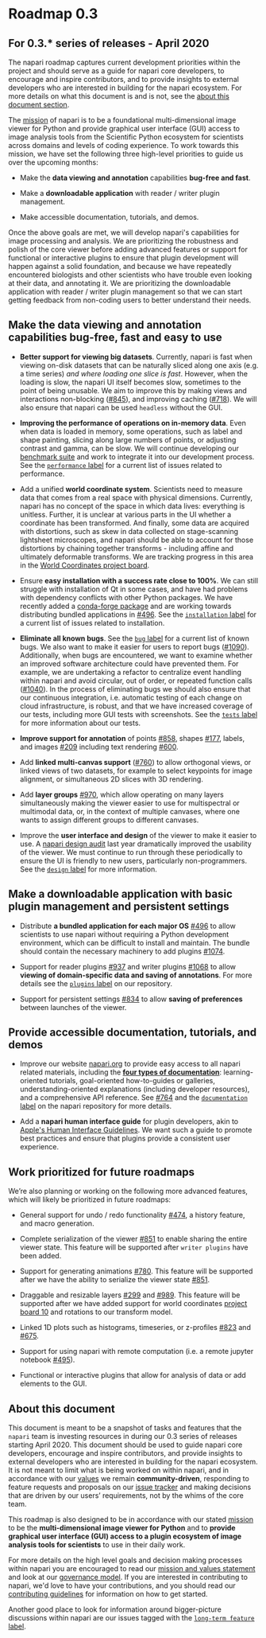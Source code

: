 # Roadmap 0.3

## For 0.3.* series of releases - April 2020

The napari roadmap captures current development priorities within the project and should serve as a guide for napari core developers, to encourage and inspire contributors, and to provide insights to external developers who are interested in building for the napari ecosystem. For more details on what this document is and is not, see the [about this document section](#about-this-document).

The [mission](our-mission) of napari is to be a foundational multi-dimensional image viewer for Python and provide graphical user interface (GUI) access to image analysis tools from the Scientific Python ecosystem for scientists across domains and levels of coding experience. To work towards this mission, we have set the following three high-level priorities to guide us over the upcoming months:

- Make the **data viewing and annotation** capabilities **bug-free and fast**.

- Make a **downloadable application** with reader / writer plugin management.

- Make accessible documentation, tutorials, and demos.

Once the above goals are met, we will develop napari's capabilities for image processing and analysis. We are prioritizing the robustness and polish of the core viewer before adding advanced features or support for functional or interactive plugins to ensure that plugin development will happen against a solid foundation, and because we have repeatedly encountered biologists and other scientists who have trouble even looking at their data, and annotating it. We are prioritizing the downloadable application with reader / writer plugin management so that we can start getting feedback from non-coding users to better understand their needs.

## Make the data viewing and annotation capabilities bug-free, fast and easy to use

- **Better support for viewing big datasets**. Currently, napari is fast when viewing on-disk datasets that can be naturally sliced along one axis (e.g. a time series) *and where loading one slice is fast*. However, when the loading is slow, the napari UI itself becomes slow, sometimes to the point of being unusable. We aim to improve this by making views and interactions non-blocking ([#845](https://github.com/napari/napari/issues/845)), and improving caching ([#718](https://github.com/napari/napari/issues/718)). We will also ensure that napari can be used `headless` without the GUI.

- **Improving the performance of operations on in-memory data**. Even when data is loaded in memory, some operations, such as label and shape painting, slicing along large numbers of points, or adjusting contrast and gamma, can be slow. We will continue developing our [benchmark suite](https://github.com/napari/docs/blob/main/docs/developers/benchmarks.md) and work to integrate it into our development process. See the [`performance` label](https://github.com/napari/napari/labels/performance) for a current list of issues related to performance.

- Add a unified **world coordinate system**. Scientists need to measure data that comes from a real space with physical dimensions. Currently, napari has no concept of the space in which data lives: everything is unitless. Further, it is unclear at various parts in the UI whether a coordinate has been transformed. And finally, some data are acquired with distortions, such as skew in data collected on stage-scanning lightsheet microscopes, and napari should be able to account for those distortions by chaining together transforms - including affine and ultimately deformable transforms. We are tracking progress in this area in the [World Coordinates project board](https://github.com/napari/napari/projects/10).

- Ensure **easy installation with a success rate close to 100%**. We can still struggle with installation of Qt in some cases, and have had problems with dependency conflicts with other Python packages. We have recently added a [conda-forge package](https://github.com/conda-forge/napari-feedstock) and are working towards distributing bundled applications in [#496](https://github.com/napari/napari/pull/496). See the [`installation` label](https://github.com/napari/napari/labels/installation) for a current list of issues related to installation.

- **Eliminate all known bugs**. See the [`bug` label](https://github.com/napari/napari/labels/bug) for a current list of known bugs. We also want to make it easier for users to report bugs ([#1090](https://github.com/napari/napari/issues/1090)). Additionally, when bugs are encountered, we want to examine whether an improved software architecture could have prevented them. For example, we are undertaking a refactor to centralize event handling within napari and avoid circular, out of order, or repeated function calls ([#1040](https://github.com/napari/napari/pull/1040)). In the process of eliminating bugs we should also ensure that our continuous integration, i.e. automatic testing of each change on cloud infrastructure, is robust, and that we have increased coverage of our tests, including more GUI tests with screenshots. See the [`tests` label](https://github.com/napari/napari/labels/tests) for more information about our tests.

- **Improve support for annotation** of points [#858](https://github.com/napari/napari/issues/858), shapes [#177](https://github.com/napari/napari/issues/177), labels, and images [#209](https://github.com/napari/napari/issues/209) including text rendering [#600](https://github.com/napari/napari/pull/600).

- Add **linked multi-canvas support** ([#760](https://github.com/napari/napari/issues/760)) to allow orthogonal views, or linked views of two datasets, for example to select keypoints for image alignment, or simultaneous 2D slices with 3D rendering.

- Add **layer groups** [#970](https://github.com/napari/napari/issues/970), which allow operating on many layers simultaneously making the viewer easier to use for multispectral or multimodal data, or, in the context of multiple canvases, where one wants to assign different groups to different canvases.

- Improve the **user interface and design** of the viewer to make it easier to use. A [napari design audit](https://github.com/napari/napari/issues/469) last year dramatically improved the usability of the viewer. We must continue to run through these periodically to ensure the UI is friendly to new users, particularly non-programmers. See the [`design` label](https://github.com/napari/napari/labels/design) for more information.

## Make a downloadable application with basic plugin management and persistent settings

- Distribute **a bundled application for each major OS** [#496](https://github.com/napari/napari/pull/496) to allow scientists to use napari without requiring a Python development environment, which can be difficult to install and maintain. The bundle should contain the necessary machinery to add plugins [#1074](https://github.com/napari/napari/issues/1074).

- Support for reader plugins [#937](https://github.com/napari/napari/pull/937) and writer plugins [#1068](https://github.com/napari/napari/issues/1068) to allow **viewing of domain-specific data and saving of annotations**. For more details see the [`plugins` label](https://github.com/napari/napari/labels/plugins) on our repository.

- Support for persistent settings [#834](https://github.com/napari/napari/pull/834) to allow **saving of preferences** between launches of the viewer.

## Provide accessible documentation, tutorials, and demos

- Improve our website [napari.org](https://napari.org) to provide easy access to all napari related materials, including the [**four types of documentation**](https://www.divio.com/blog/documentation/): learning-oriented tutorials, goal-oriented how-to-guides or galleries, understanding-oriented explanations (including developer resources), and a comprehensive API reference. See [#764](https://github.com/napari/napari/issues/764) and the [`documentation` label](https://github.com/napari/napari/labels/documentation) on the napari repository for more details.

- Add a **napari human interface guide** for plugin developers, akin to [Apple's Human Interface Guidelines](https://developer.apple.com/design/human-interface-guidelines/guidelines/overview/). We want such a guide to promote best practices and ensure that plugins provide a consistent user experience.

## Work prioritized for future roadmaps

We’re also planning or working on the following more advanced features, which will likely be prioritized in future roadmaps:

- General support for undo / redo functionality [#474](https://github.com/napari/napari/issues/299), a history feature, and macro generation.

- Complete serialization of the viewer [#851](https://github.com/napari/napari/pull/851) to enable sharing the entire viewer state. This feature will be supported after `writer plugins` have been added.

- Support for generating animations [#780](https://github.com/napari/napari/pull/780). This feature will be supported after we have the ability to serialize the viewer state [#851](https://github.com/napari/napari/pull/851).

- Draggable and resizable layers [#299](https://github.com/napari/napari/issues/299) and [#989](https://github.com/napari/napari/pull/989). This feature will be supported after we have added support for world coordinates [project board 10](https://github.com/napari/napari/projects/10) and rotations to our transform model.

- Linked 1D plots such as histograms, timeseries, or z-profiles [#823](https://github.com/napari/napari/pull/823) and [#675](https://github.com/napari/napari/pull/675).

- Support for using napari with remote computation (i.e. a remote jupyter notebook [#495](https://github.com/napari/napari/issues/495)).

- Functional or interactive plugins that allow for analysis of data or add elements to the GUI.

## About this document

This document is meant to be a snapshot of tasks and features that the `napari` team is investing resources in during our 0.3 series of releases starting April 2020. This document should be used to guide napari core developers, encourage and inspire contributors, and provide insights to external developers who are interested in building for the napari ecosystem. It is not meant to limit what is being worked on within napari, and in accordance with our [values](our-values) we remain **community-driven**, responding to feature requests and proposals on our [issue tracker](https://github.com/napari/napari/issues) and making decisions that are driven by our users’ requirements, not by the whims of the core team.

This roadmap is also designed to be in accordance with our stated [mission](our-mission) to be the **multi-dimensional image viewer for Python** and to **provide graphical user interface (GUI) access to a plugin ecosystem of image analysis tools for scientists** to use in their daily work.

For more details on the high level goals and decision making processes within napari you are encouraged to read our [mission and values statement](mission-and-values) and look at our [governance model](napari-governance). If you are interested in contributing to napari, we'd love to have your contributions, and you should read our [contributing guidelines](contributing-code) for information on how to get started.

Another good place to look for information around bigger-picture discussions within napari are our issues tagged with the [`long-term feature` label](https://github.com/napari/napari/labels/long-term%20feature).
